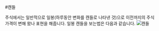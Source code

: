 #캔들

주식에서는 일반적으로 일봉(하루동안 변화를 캔들로 나타낸 것)으로 이전까지의 주식 가격이 변해 왔나 표현을 해줍니다. 일봉 캔들을 보는법은 다음과 같습니다.
![캔들](http://postfiles15.naver.net/20100927_94/petsim_1285592796401b09NG_JPEG/1.jpg?type=w2)
